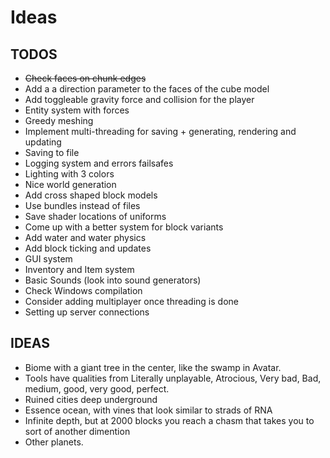 
# Ideas

## TODOS

- ~~Check faces on chunk edges~~
- Add a a direction parameter to the faces of the cube model
- Add toggleable gravity force and collision for the player
- Entity system with forces
- Greedy meshing
- Implement multi-threading for saving + generating, rendering and updating
- Saving to file
- Logging system and errors failsafes
- Lighting with 3 colors
- Nice world generation
- Add cross shaped block models
- Use bundles instead of files
- Save shader locations of uniforms
- Come up with a better system for block variants
- Add water and water physics
- Add block ticking and updates
- GUI system
- Inventory and Item system
- Basic Sounds (look into sound generators)
- Check Windows compilation
- Consider adding multiplayer once threading is done
- Setting up server connections

## IDEAS

- Biome with a giant tree in the center, like the swamp in Avatar.
- Tools have qualities from Literally unplayable, Atrocious, Very bad, Bad, medium, good, very good, perfect.
- Ruined cities deep underground
- Essence ocean, with vines that look similar to strads of RNA
- Infinite depth, but at 2000 blocks you reach a chasm that takes you to sort of another dimention
- Other planets.